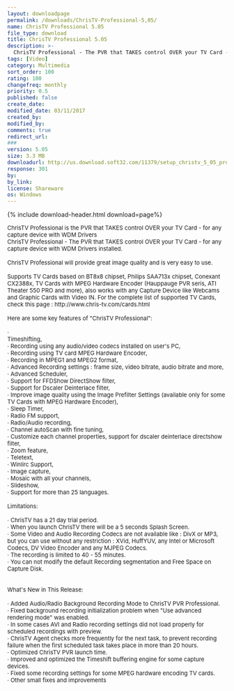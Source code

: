 ```yaml
---
layout: downloadpage
permalink: /downloads/ChrisTV-Professional-5,05/
name: ChrisTV Professional 5.05
file_type: download
title: ChrisTV Professional 5.05
description: >-
  ChrisTV Professional - The PVR that TAKES control OVER your TV Card - for any capture device with WDM Drivers installed.
tags: [Video]
category: Multimedia
sort_order: 100
rating: 100
changefreq: monthly
priority: 0.5
published: false
create_date:
modified_date: 03/11/2017
created_by:
modified_by:
comments: true
redirect_url:
###
version: 5.05
size: 3.3 MB
downloadurl: http://us.download.soft32.com/11379/setup_christv_5_05_pro.exe
response: 301
by:
by_link:
license: Shareware
os: Windows
---
```


{% include download-header.html download=page%}

<p style="fix-download-text !important">
<p><font size="2">ChrisTV Professional is the PVR that TAKES control OVER your TV Card - for any capture device with WDM Drivers <br />
ChrisTV Professional - The PVR that TAKES control OVER your TV Card - for any capture device with WDM Drivers installed. <br />
<br />
ChrisTV Professional will provide great image quality and is very easy to use. <br />
<br />
Supports TV Cards based on BT8x8 chipset, Philips SAA713x chipset, Conexant CX2388x, TV Cards with MPEG Hardware Encoder (Hauppauge PVR seris, ATI Theater 550 PRO and more), also works with any Capture Device like Webcams and Graphic Cards with Video IN. For the complete list of supported TV Cards, check this page : http://www.chris-tv.com/cards.html <br />
<br />
Here are some key features of "ChrisTV Professional": <br />
<br />
· <br />
Timeshifting, <br />
· Recording using any audio/video codecs installed on user's PC, <br />
· Recording using TV card MPEG Hardware Encoder, <br />
· Recording in MPEG1 and MPEG2 format, <br />
· Advanced Recording settings : frame size, video bitrate, audio bitrate and more, <br />
· Advanced Scheduler, <br />
· Support for FFDShow DirectShow filter, <br />
· Support for Dscaler Deinterlace filter, <br />
· Improve image quality using the Image Prefilter Settings (available only for some TV Cards with MPEG Hardware Encoder), <br />
· Sleep Timer, <br />
· Radio FM support, <br />
· Radio/Audio recording, <br />
· Channel autoScan with fine tuning, <br />
· Customize each channel properties, support for dscaler deinterlace directshow filter, <br />
· Zoom feature, <br />
· Teletext, <br />
· Winlirc Support, <br />
· Image capture, <br />
· Mosaic with all your channels, <br />
· Slideshow, <br />
· Support for more than 25 languages. <br />
<br />
Limitations: <br />
<br />
· ChrisTV has a 21 day trial period. <br />
· When you launch ChrisTV there will be a 5 seconds Splash Screen. <br />
· Some Video and Audio Recording Codecs are not available like : DivX or MP3, but you can use without any restriction : XVid, HuffYUV, any Intel or Microsoft Codecs, DV Video Encoder and any MJPEG Codecs. <br />
· The recording is limited to 40 - 55 minutes. <br />
· You can not modify the default Recording segmentation and Free Space on Capture Disk. <br />
<br />
<br />
What's New in This Release: <br />
<br />
· Added Audio/Radio Background Recording Mode to ChrisTV PVR Professional. <br />
· Fixed background recording initialization problem when "Use advanced rendering mode" was enabled. <br />
· In some cases AVI and Radio recording settings did not load properly for scheduled recordings with preview. <br />
· ChrisTV Agent checks more frequently for the next task, to prevent recording failure when the first scheduled task takes place in more than 20 hours. <br />
· Optimized ChrisTV PVR launch time. <br />
· Improved and optimized the Timeshift buffering engine for some capture devices. <br />
· Fixed some recording settings for some MPEG hardware encoding TV cards. <br />
· Other small fixes and improvements</font></p></p>
